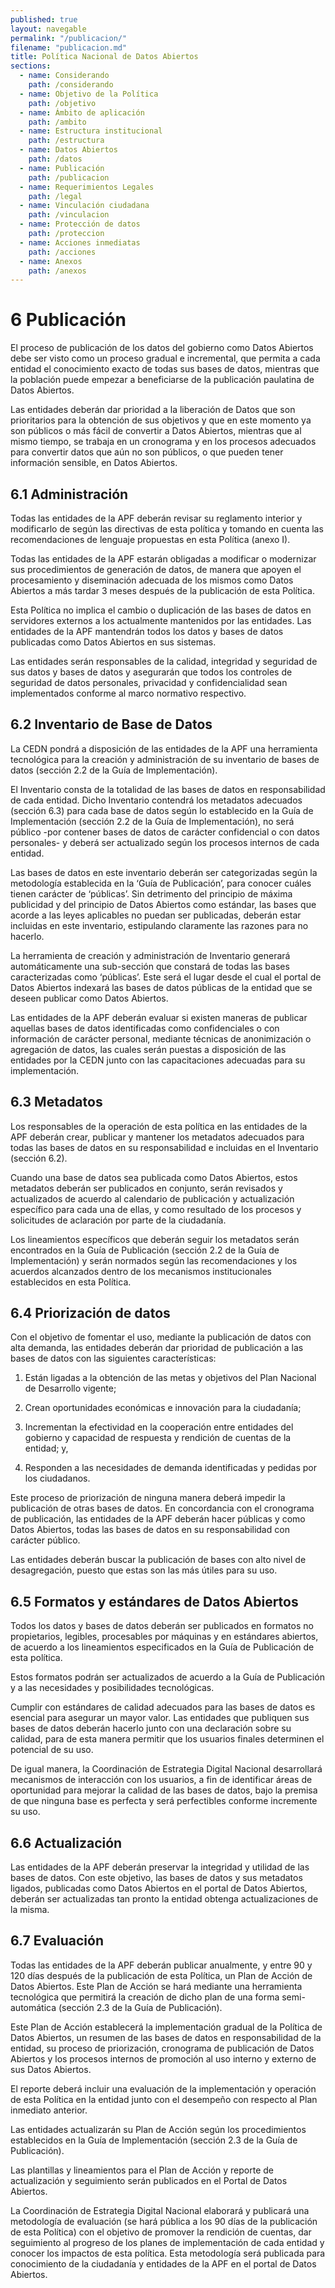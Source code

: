 ```yaml
---
published: true
layout: navegable
permalink: "/publicacion/"
filename: "publicacion.md"
title: Política Nacional de Datos Abiertos
sections:
  - name: Considerando
    path: /considerando
  - name: Objetivo de la Política
    path: /objetivo
  - name: Ámbito de aplicación
    path: /ambito
  - name: Estructura institucional
    path: /estructura
  - name: Datos Abiertos
    path: /datos
  - name: Publicación
    path: /publicacion
  - name: Requerimientos Legales
    path: /legal
  - name: Vinculación ciudadana
    path: /vinculacion
  - name: Protección de datos
    path: /proteccion
  - name: Acciones inmediatas
    path: /acciones
  - name: Anexos
    path: /anexos
---
```



# 6 Publicación

El proceso de publicación de los datos del gobierno como Datos Abiertos debe ser visto como un proceso gradual e incremental, que permita
a cada entidad el conocimiento exacto de todas sus bases de datos, mientras que la población puede empezar a beneficiarse de la
publicación paulatina de Datos Abiertos.

Las entidades deberán dar prioridad a la liberación de Datos  que son prioritarios para la obtención de sus objetivos y que en este
momento ya son públicos o más fácil de convertir a Datos Abiertos,  mientras que al mismo tiempo, se trabaja en un cronograma y en los
procesos adecuados para convertir datos que aún no son públicos, o que pueden tener información sensible, en Datos Abiertos.


## 6.1  Administración

Todas las entidades de la APF deberán revisar su reglamento interior y modificarlo de según las directivas de esta política y tomando
en cuenta las recomendaciones de lenguaje propuestas en esta Política (anexo I).

Todas las entidades de la APF estarán obligadas a modificar o modernizar sus procedimientos de generación de datos, de manera que apoyen
el procesamiento y diseminación adecuada de los mismos como Datos Abiertos a más tardar 3 meses después de la publicación de esta Política.

Esta Política no implica el cambio o duplicación de las bases de datos en servidores externos a los actualmente mantenidos por las
entidades. Las entidades de la APF mantendrán todos los datos y bases de datos publicadas como Datos Abiertos en sus sistemas.

Las entidades serán responsables de la calidad, integridad y seguridad de sus datos y bases de datos y asegurarán que todos los controles
de seguridad de datos personales, privacidad y confidencialidad sean implementados conforme al marco normativo respectivo. 


## 6.2  Inventario de Base de Datos


La CEDN pondrá a disposición de las entidades de la APF  una herramienta tecnológica para la creación y administración de su inventario
de bases de datos (sección 2.2 de la Guía de Implementación). 

El Inventario consta de la totalidad de las bases de datos en responsabilidad de cada entidad. Dicho Inventario contendrá los metadatos
adecuados (sección 6.3) para cada base de datos según lo establecido en la Guía de Implementación (sección 2.2 de la Guía de
Implementación),  no será público -por contener bases de datos de carácter confidencial o con datos personales- y deberá ser actualizado
según los procesos internos de cada entidad.

Las bases de datos en este inventario deberán ser categorizadas según la metodología establecida en la ‘Guía de Publicación’, para conocer
cuáles tienen carácter de ‘públicas’. Sin detrimento del principio de máxima publicidad y del principio de Datos Abiertos como estándar,
las bases que acorde a las leyes aplicables no puedan ser publicadas, deberán estar incluidas en este inventario, estipulando claramente
las razones para no hacerlo.


La herramienta de creación y administración de Inventario generará automáticamente una sub-sección que constará de todas las bases
caracterizadas como ‘públicas’. Este será el lugar desde el cual el portal de Datos Abiertos indexará las bases de datos públicas de
la entidad que se deseen publicar como Datos Abiertos.

Las entidades de la APF deberán evaluar si existen maneras de publicar aquellas bases de datos identificadas como confidenciales o con
información de carácter personal, mediante técnicas de anonimización o agregación de datos, las cuales serán puestas a disposición de
las entidades por la CEDN junto con las capacitaciones adecuadas para su implementación.



## 6.3  Metadatos

Los responsables de la operación de esta política en las entidades de la APF deberán crear, publicar y mantener los metadatos adecuados
para todas las bases de datos en su responsabilidad e incluidas en el Inventario (sección 6.2).

Cuando una base de datos sea publicada como Datos Abiertos, estos metadatos deberán ser publicados en conjunto, serán revisados y
actualizados de acuerdo al calendario de publicación y actualización específico para cada una de ellas, y como resultado de los procesos
y solicitudes de aclaración por parte de la ciudadanía.

Los lineamientos específicos que deberán seguir los metadatos serán encontrados en la Guía de Publicación (sección 2.2 de la Guía de
Implementación) y serán normados según las recomendaciones y  los acuerdos alcanzados dentro de los mecanismos institucionales
establecidos en esta Política.


## 6.4  Priorización de datos

Con el objetivo de fomentar el uso, mediante la publicación de datos con alta demanda, las entidades deberán dar prioridad de publicación
a las bases de datos con las siguientes características:

 1. Están ligadas a la obtención de las metas y objetivos del Plan Nacional de Desarrollo vigente;
 
 2. Crean oportunidades económicas e innovación para la ciudadanía;
 
 3. Incrementan la efectividad en la cooperación entre entidades del gobierno y capacidad de respuesta y rendición de cuentas de la
    entidad; y,
    
 4. Responden a las necesidades de demanda identificadas y pedidas por los ciudadanos.
 
 Este proceso de priorización de ninguna manera deberá impedir la publicación de otras bases de datos. En concordancia con el cronograma
 de publicación, las entidades de la APF deberán hacer públicas y como Datos Abiertos, todas las bases de datos en su responsabilidad con
 carácter público.
 
 Las entidades deberán buscar la publicación de bases con alto nivel de desagregación, puesto que estas son las más útiles para su uso.
 

## 6.5  Formatos y estándares de Datos Abiertos


Todos los datos y bases de datos deberán ser publicados en formatos no propietarios, legibles, procesables por máquinas y en estándares
abiertos, de acuerdo a los lineamientos especificados en la Guía de Publicación de esta política.

Estos formatos podrán ser actualizados de acuerdo a la Guía de Publicación y a las necesidades y posibilidades tecnológicas.

Cumplir con estándares de calidad adecuados para las bases de datos es esencial para asegurar un mayor valor. Las entidades que publiquen
sus bases de datos deberán hacerlo junto con una declaración sobre su calidad, para de esta manera permitir que los usuarios finales
determinen el potencial de su uso.

De igual manera, la Coordinación de Estrategia Digital Nacional desarrollará mecanismos de interacción con los usuarios, a fin de
identificar áreas de oportunidad para mejorar la calidad de las bases de datos, bajo la premisa de que ninguna base es perfecta y
será perfectibles conforme incremente su uso.



## 6.6  Actualización

Las entidades de la APF deberán preservar la integridad y utilidad de las bases de datos. Con este objetivo, las bases de datos y sus
metadatos ligados, publicadas como Datos Abiertos en el portal de Datos Abiertos, deberán ser actualizadas tan pronto la entidad obtenga
actualizaciones de la misma.


## 6.7  Evaluación

Todas las entidades de la APF deberán publicar anualmente, y  entre 90  y 120 días  después de la publicación de esta Política,
un Plan de Acción de Datos Abiertos. Este Plan de Acción se hará mediante una herramienta tecnológica que permitirá la creación de dicho
plan de una forma semi-automática (sección 2.3 de la Guía de Publicación).

Este Plan de Acción establecerá la implementación gradual de la Política de Datos Abiertos, un resumen de las bases de datos en
responsabilidad de la entidad, su proceso de priorización, cronograma de publicación de Datos Abiertos y los procesos internos de
promoción al uso interno y externo de sus Datos Abiertos.

El reporte deberá incluir una evaluación de la implementación y operación de esta Política en la entidad junto con el desempeño con
respecto al Plan inmediato anterior.

Las entidades actualizarán su Plan de Acción  según los procedimientos establecidos en la Guía de Implementación (sección 2.3 de la Guía
de Publicación).

Las plantillas y lineamientos para el Plan de Acción y reporte de actualización y seguimiento serán publicados en el Portal de Datos
Abiertos.

La Coordinación de Estrategia Digital Nacional elaborará y publicará una metodología de evaluación (se hará pública a los 90 días de
la publicación de esta Política) con el objetivo de promover la rendición de cuentas, dar seguimiento al progreso de los planes de
implementación de cada entidad y conocer los impactos de esta política. Esta metodología será publicada para conocimiento de la
ciudadanía y entidades de la APF en el portal de Datos Abiertos.


